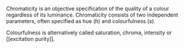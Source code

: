 Chromaticity is an objective specification of the quality of a colour regardless of its luminance. Chromaticity consists of two independent parameters, often specified as hue (h) and colourfulness (s).

Colourfulness is alternatively called saturation, chroma, intensity or [[excitation purity]].